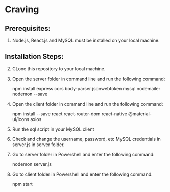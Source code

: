 # Craving

## Prerequisites:

1. Node.js, React.js and MySQL must be installed on your local machine.

## Installation Steps:

2. CLone this repository to your local machine.

3. Open the server folder in command line and run the following command:

      npm install express cors body-parser jsonwebtoken mysql nodemailer nodemon --save

4. Open the client folder in command line and run the following command:

      npm install --save react react-router-dom react-native @material-ui/icons axios
      
5. Run the sql script in your MySQL client

6. Check and change the username, password, etc MySQL credentials in server.js in server folder.

6. Go to server folder in Powershell and enter the following command:

      nodemon server.js
      
7. Go to client folder in Powershell and enter the following command:

     npm start

